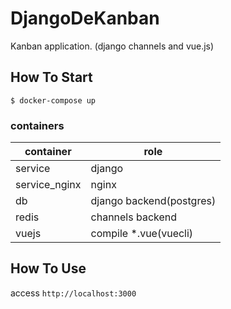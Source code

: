# DjangoDeKanban
Kanban application. (django channels and vue.js)


How To Start
------------

```
$ docker-compose up
```

### containers

|container|role|
|---------|----|
|service  |django|
|service_nginx|nginx|
|db| django backend(postgres)|
|redis| channels backend|
|vuejs| compile *.vue(vuecli)|


How To Use
----------

access `http://localhost:3000`

